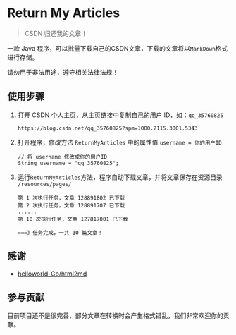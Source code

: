# Return My Articles

> CSDN 归还我的文章！

一款 Java 程序，可以批量下载自己的CSDN文章，下载的文章将以`MarkDown`格式进行存储。

请勿用于非法用途，遵守相关法律法规！

## 使用步骤

1. 打开 CSDN 个人主页，从主页链接中复制自己的用户 ID，如：`qq_35760825`

   ```shell
   https://blog.csdn.net/qq_35760825?spm=1000.2115.3001.5343
   ```

2. 打开程序，修改方法 `ReturnMyArticles` 中的属性值 `username = 你的用户ID` 

   ```shell
   // 将 username 修改成你的用户ID
   String username = "qq_35760825";
   ```

3. 运行`ReturnMyArticles`方法，程序自动下载文章，并将文章保存在资源目录 `/resources/pages/`

   ```shell
   第 1 次执行任务，文章 128891802 已下载
   第 2 次执行任务，文章 128891707 已下载
   ......
   第 10 次执行任务，文章 127817001 已下载
   
   ===》任务完成，一共 10 篇文章！
   ```

## 感谢

- [helloworld-Co/html2md](https://github.com/helloworld-Co/html2md)

## 参与贡献

目前项目还不是很完善，部分文章在转换时会产生格式错乱，我们非常欢迎你的贡献。